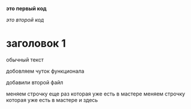 **это первый код**

*это второй код*

# заголовок 1

обычный текст

добовляем чуток функционала

добавили второй файл

меняем строчку еще раз которая уже есть в мастере
меняем строчку которая уже есть в мастере  и здесь
